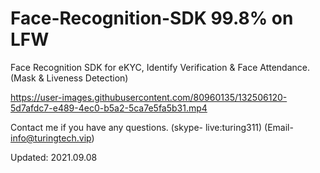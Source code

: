 # Face-Recognition-SDK     99.8% on LFW

Face Recognition SDK for eKYC, Identify Verification & Face Attendance.  (Mask & Liveness Detection)

https://user-images.githubusercontent.com/80960135/132506120-5d7afdc7-e489-4ec0-b5a2-5ca7e5fa5b31.mp4

Contact me if you have any questions. (skype- live:turing311) (Email- info@turingtech.vip)

Updated: 2021.09.08
